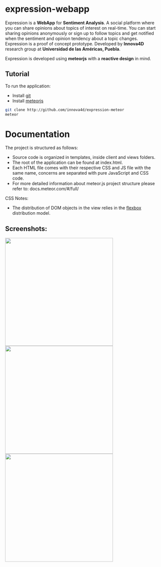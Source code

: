 # expression-webapp

Expression is a **WebApp** for **Sentiment Analysis**. A social platform where you can share opinions about topics of interest on real-time. You can start sharing opinions anonymously or sign up to follow topics and get notified when the sentiment and opinion tendency about a topic changes. Expression is a proof of concept prototype. Developed by **Innova4D** research group at **Universidad de las Américas, Puebla**.

Expression is developed using **meteorjs** with a **reactive design** in mind.

## Tutorial

To run the application:

- Install [git](https://git-scm.com/book/en/v2/Getting-Started-Installing-Git)
- Install [meteorjs](https://www.meteor.com/)

```bash
git clone http://github.com/innova4d/expression-meteor
meteor
```

# Documentation

The project is structured as follows:

- Source code is organized in templates, inside client and views folders.
- The root of the application can be found at index.html.
- Each HTML file comes with their respective CSS and JS file with the same name, concerns are separated with pure JavaScript and CSS code.
- For more detailed information about meteor.js project structure please refer to: docs.meteor.com/#/full/

CSS Notes:
- The distribution of DOM objects in the view relies in the  [flexbox](https://css-tricks.com/snippets/css/a-guide-to-flexbox/) distribution model.

## Screenshots:

<img src="http://www.innova4d.mx/wp-content/uploads/2015/06/exp1.png" width="350px"/>
<img src="http://www.innova4d.mx/wp-content/uploads/2015/06/exp2.png" width="350px"/>
<img src="http://www.innova4d.mx/wp-content/uploads/2015/06/exp3.png" width="350px"/>
